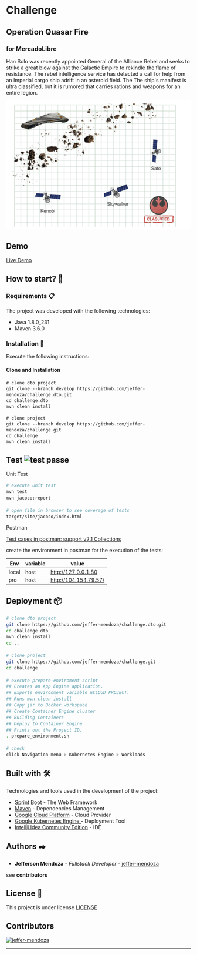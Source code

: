# Challenge 
## Operation Quasar Fire
### for MercadoLibre

Han Solo was recently appointed General of the Alliance
Rebel and seeks to strike a great blow against the Galactic Empire to
rekindle the flame of resistance.
The rebel intelligence service has detected a call for help from
an Imperial cargo ship adrift in an asteroid field. The
The ship's manifest is ultra classified, but it is rumored that
carries rations and weapons for an entire legion.

![alt text](./doc/img/problem.png)


## Demo

[Live Demo](http://104.154.79.57/)


## How to start? 🚀

### Requirements 📋

The project was developed with the following technologies:

- Java 1.8.0_231
- Maven 3.6.0

### Installation 🔧

Execute the following instructions:

#### Clone and Installation
```
# clone dto project
git clone --branch develop https://github.com/jeffer-mendoza/challenge.dto.git
cd challenge.dto
mvn clean install

# clone project 
git clone --branch develop https://github.com/jeffer-mendoza/challenge.git
cd challenge
mvn clean install

```

## Test ![test passe](https://camo.githubusercontent.com/cfcaf3a99103d61f387761e5fc445d9ba0203b01/68747470733a2f2f7472617669732d63692e6f72672f6477796c2f657374612e7376673f6272616e63683d6d6173746572)

Unit Test
````bash
# execute unit test
mvn test 
mvn jacoco:report

# open file in browser to see coverage of tests
target/site/jacoco/index.html
````

Postman

[Test cases in postman: support v2.1 Collections](doc/test-cases/challenge.postman_collection_v2.1.json)

create the environment in postman for the execution of the tests:

| Env   | variable | value                 |
|-------|----------|-----------------------|
| local | host     | http://127.0.0.1:80   |
| pro   | host     | http://104.154.79.57/ |


## Deployment 📦


```bash 
# clone dto project
git clone https://github.com/jeffer-mendoza/challenge.dto.git
cd challenge.dto
mvn clean install 
cd ..

# clone project 
git clone https://github.com/jeffer-mendoza/challenge.git
cd challenge

# execute prepare-enviroment script
## Creates an App Engine application.
## Exports environment variable GCLOUD_PROJECT.
## Runs mvn clean install
## Copy jar to Docker workspace
## Create Container Engine cluster
## Building Containers
## Deploy to Container Engine
## Prints out the Project ID.
. prepare_environment.sh

# check
click Navigation menu > Kubernetes Engine > Workloads 
```

## Built with 🛠️

Technologies and tools used in the development of the project:

* [Sprint Boot](https://spring.io/projects/spring-boot) - The Web Framework
* [Maven](https://maven.apache.org/) - Dependencies Management
* [Google Cloud Platform](https://cloud.google.com/) - Cloud Provider
* [Google Kubernetes Engine
](https://cloud.google.com/kubernetes-engine/) - Deployment Tool
* [Intellij Idea Community Edition](https://www.jetbrains.com/es-es/idea/download) - IDE



## Authors ✒️


* **Jefferson Mendoza** - *Fullstack Developer* - [jeffer-mendoza](https://github.com/jeffer-mendoza/)

see **contributors**

## License 📄

This project is under license [LICENSE](LICENSE) 


## Contributors

[<img alt="jeffer-mendoza" src="https://avatars2.githubusercontent.com/u/9276557?s=280&v=4">](https://github.com/jeffer-mendoza/)

---



